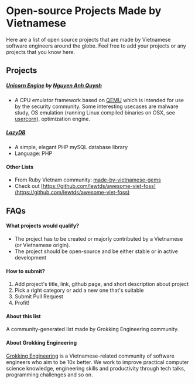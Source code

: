 # Open-source Projects Made by Vietnamese

Here are a list of open source projects that are made by Vietnamese software engineers around the globe. Feel free to add your projects or any projects that you know here.

## Projects

##### [Unicorn Engine](http://unicorn-engine.org) by [Nguyen Anh Quynh](http://github.com/aquynh)
* A CPU emulator framework based on [QEMU](http://qemu.org) which is intended for
use by the security community. Some interesting usecases are malware study, OS
emulation (running Linux compiled binaries on OSX, see [usercorn](
https://github.com/lunixbochs/usercorn)), optimization engine.

##### [LazyDB](https://github.com/nvquanghuy/lazydb)
* A simple, elegant PHP mySQL database library
* Language: PHP

#### Other Lists

* From Ruby Vietnam community: [made-by-vietnamese-gems](https://github.com/ruby-vietnam/made-by-vietnamese-gems)
* Check out [https://github.com/lewtds/awesome-viet-foss](https://github.com/lewtds/awesome-viet-foss)

## FAQs

#### What projects would qualify?

* The project has to be created or majorly contributed by a Vietnamese (or Vietnamese origin).
* The project should be open-source and be either stable or in active development

#### How to submit?

1. Add project's title, link, github page, and short description about project
2. Pick a right category or add a new one that's suitable
3. Submit Pull Request
4. Profit!

#### About this list

A community-generated list made by Grokking Engineering community.

#### About Grokking Engineering

[Grokking Engineering](http://www.grokkingengineering.org) is a Vietnamese-related community of software engineers who aim to be 10x better. We work to improve practical computer science knowledge, engineering skills and productivity through tech talks, programming challenges and so on.
